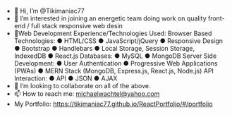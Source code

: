- 👋 Hi, I’m @Tikimaniac77
- 👀 I’m interested in joining an energetic team doing work on quality front-end / full stack responsive web desin
- 🌱Web Development Experience/Technologies Used:
Browser Based Technologies:
● HTML/CSS
● JavaScript/jQuery
● Responsive Design
● Bootstrap
● Handlebars
● Local Storage, Session Storage, IndexedDB
● React.js
Databases:
● MySQL
● MongoDB
Server Side Development:
● User Authentication
● Progressive Web Applications (PWAs)
● MERN Stack (MongoDB, Express.js, React.js, Node.js)
API Interaction:
● API
● JSON
● AJAX
- 💞️ I’m looking to collaborate on all of the above.
- 📫 How to reach me: michaelwachtel@yahoo.com
- My Portfolio: https://tikimaniac77.github.io/ReactPortfolio/#/portfolio

<!---
Tikimaniac77/Tikimaniac77 is a ✨ special ✨ repository because its `README.md` (this file) appears on your GitHub profile.
You can click the Preview link to take a look at your changes.
--->
